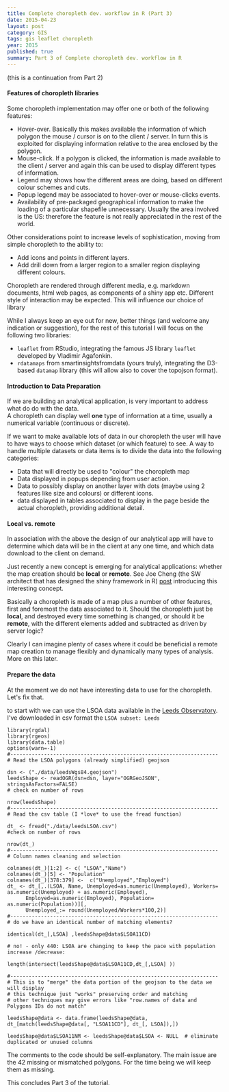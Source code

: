 ```yaml
---
title: Complete choropleth dev. workflow in R (Part 3)
date: 2015-04-23
layout: post
category: GIS
tags: gis leaflet choropleth
year: 2015
published: true
summary: Part 3 of Complete choropleth dev. workflow in R
---
```


(this is a continuation from Part 2)

#### Features of choropleth libraries

Some choropleth implementation may offer one or both of the following features:

- Hover-over. Basically this makes available the information of which polygon the mouse / cursor is on to the client / server.  In turn this is exploited for displaying information relative to the area enclosed by the polygon.
- Mouse-click. If a polygon is clicked, the information is made available to the client / server and again this can be used to display different types of information.
- Legend may shows how the different areas are doing, based on different colour schemes and cuts.
- Popup legend may be associated to hover-over or mouse-clicks events.
- Availability of pre-packaged geographical information to make the loading of a particular shapefile unnecessary. Usually the area involved is the US: therefore the feature is not really appreciated in the rest of the world.

Other considerations point to increase levels of sophistication, moving from simple choropleth to the ability to:

- Add icons and points in different layers.
- Add drill down from a larger region to a smaller region displaying different colours.

Choropleth are rendered through different media, e.g. markdown documents, html web pages, as components of a shiny app etc. Different style of interaction may be expected.  This will influence our choice of library

While I always keep an eye out for new, better things (and welcome any indication or suggestion), for the rest of this tutorial I will focus on the following two libraries:

- `leaflet` from RStudio, integrating the famous JS library `leaflet` developed by Vladimir Agafonkin.
- `rdatamaps` from smartinsightsfromdata (yours truly), integrating the D3-based `datamap` library (this will allow also to cover the topojson format).

#### Introduction to Data Preparation

If we are building an analytical application, is very important to address what do do with the data.  
A choropleth can display well **one** type of information at a time, usually a numerical variable (continuous or discrete).

If we want to make available lots of data in our choropleth the user will have to have ways to choose which dataset (or which feature) to see. A way to handle multiple datasets or data items is to divide the data into the following categories:

- Data that will directly be used to "colour" the choropleth map
- Data displayed in popups depending from user action.
- Data to possibly display on another layer with dots (maybe using 2 features like size and colours) or different icons.
- data displayed in tables associated to display in the page beside the actual choropleth, providing additional detail.

#### Local vs. remote

In association with the above the design of our analytical app will have to determine which data will be in the client at any one time, and which data download to the client on demand.

Just recently a new concept is emerging for analytical applications: whether the map creation should be **local** or **remote**.  See Joe Cheng (the SW architect that has designed the shiny framework in R) [post](https://github.com/rstudio/leaflet/pull/60) introducing this interesting concept.

Basically a choropleth is made of a map plus a number of other features, first and foremost the data associated to it.
Should the choropleth just be **local**, and destroyed every time something is changed, or should it be **remote**, with the different elements added and subtracted as driven by server logic?

Clearly I can imagine plenty of cases where it could be beneficial a remote map creation to manage flexibly and dynamically many types of analysis.  More on this later.


#### Prepare the data

At the moment we do not have interesting data to use for the choropleth.  Let's fix that.

to start with we can use the LSOA data available in the [Leeds Observatory](http://observatory.leeds.gov.uk/dataviews/view?viewId=235). I've downloaded in csv format the ```LSOA subset: Leeds```

```
library(rgdal)
library(rgeos)
library(data.table)
options(warn=-1)
#--------------------------------------------------------------------
# Read the LSOA polygons (already simplified) geojson

dsn <- ("./data/leedsWgs84.geojson")
leedsShape <- readOGR(dsn=dsn, layer="OGRGeoJSON", stringsAsFactors=FALSE)
# check on number of rows

nrow(leedsShape)
#--------------------------------------------------------------------
# Read the csv table (I *love* to use the fread function)

dt_ <- fread("./data/leedsLSOA.csv")
#check on number of rows

nrow(dt_)
#--------------------------------------------------------------------
# Column names cleaning and selection

colnames(dt_)[1:2] <- c( "LSOA","Name")
colnames(dt_)[5] <- "Population"
colnames(dt_)[378:379] <-  c("Unemployed","Employed")
dt_ <- dt_[,.(LSOA, Name, Unemployed=as.numeric(Unemployed), Workers= as.numeric(Unemployed) + as.numeric(Employed),
      Employed=as.numeric(Employed), Population= as.numeric(Population))][,
      Unemployed_:= round(Unemployed/Workers*100,2)]
#--------------------------------------------------------------------
# do we have an identical number of matching elements?

identical(dt_[,LSOA] ,leedsShape@data$LSOA11CD)

# no! - only 440: LSOA are changing to keep the pace with population increase /decrease:

length(intersect(leedsShape@data$LSOA11CD,dt_[,LSOA] ))

#--------------------------------------------------------------------
# This is to "merge" the data portion of the geojson to the data we will display
# this technique just "works" preserving order and matching
# other techniques may give errors like "row.names of data and Polygons IDs do not match"

leedsShape@data <- data.frame(leedsShape@data, dt_[match(leedsShape@data[, "LSOA11CD"], dt_[, LSOA]),])

leedsShape@data$LSOA11NM <- leedsShape@data$LSOA <- NULL  # eliminate duplicated or unused columns
```

The comments to the code should be self-explanatory.  The main issue are the 42 missing or mismatched polygons.  For the time being we will keep them as missing.

This concludes Part 3 of the tutorial.

